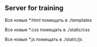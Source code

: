 ## **Server for training**

Все новые *.html помещать в ./templates


Все новые *.css помещать в ./static/css


Все новые *.js помещать в ./static/js
